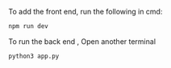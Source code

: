 To add the front end, run the following in cmd:
```bash
npm run dev
```
To run the back end , Open another terminal
```bash
python3 app.py
```
